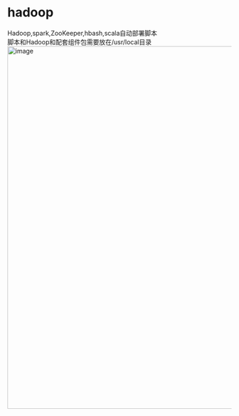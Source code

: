 # hadoop
Hadoop,spark,ZooKeeper,hbash,scala自动部署脚本  
脚本和Hadoop和配套组件包需要放在/usr/local目录
<img width="813" alt="image" src="https://user-images.githubusercontent.com/85841713/228104521-b530ecd1-1c49-40af-ab93-e8a1b6528bc3.png">
